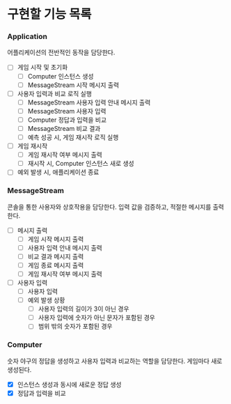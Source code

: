 # 구현할 기능 목록

### Application

어플리케이션의 전반적인 동작을 담당한다. 

- [ ] 게임 시작 및 초기화
  - [ ] Computer 인스턴스 생성
  - [ ] MessageStream 시작 메시지 출력
- [ ] 사용자 입력과 비교 로직 실행
  - [ ] MessageStream 사용자 입력 안내 메시지 출력
  - [ ] MessageStream 사용자 입력
  - [ ] Computer 정답과 입력을 비교
  - [ ] MessageStream 비교 결과
  - [ ] 예측 성공 시, 게임 재시작 로직 실행
- [ ] 게임 재시작
  - [ ] 게임 재시작 여부 메시지 출력
  - [ ] 재시작 시, Computer 인스턴스 새로 생성
- [ ] 예외 발생 시, 애플리케이션 종료

### MessageStream

콘솔을 통한 사용자와 상호작용을 담당한다. 입력 값을 검증하고, 적절한 메시지를 출력한다.

- [ ] 메시지 출력
  - [ ]  게임 시작 메시지 출력
  - [ ]  사용자 입력 안내 메시지 출력
  - [ ]  비교 결과 메시지 출력
  - [ ]  게임 종료 메시지 출력
  - [ ]  게임 재시작 여부 메시지 출력
- [ ] 사용자 입력
  - [ ] 사용자 입력
  - [ ] 예외 발생 상황
    - [ ] 사용자 입력의 길이가 3이 아닌 경우
    - [ ] 사용자 입력에 숫자가 아닌 문자가 포함된 경우
    - [ ] 범위 밖의 숫자가 포함된 경우

### Computer

숫자 야구의 정답을 생성하고 사용자 입력과 비교하는 역할을 담당한다. 게임마다 새로 생성된다. 

- [x] 인스턴스 생성과 동시에 새로운 정답 생성
- [x] 정답과 입력을 비교